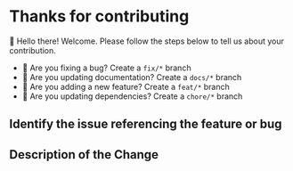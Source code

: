 # Thanks for contributing

👋 Hello there! Welcome. Please follow the steps below to tell us about your contribution.

- 🐛 Are you fixing a bug? Create a `fix/*` branch
- 📝 Are you updating documentation? Create a `docs/*` branch
- 🚀 Are you adding a new feature? Create a `feat/*` branch
- 🧰 Are you updating dependencies? Create a `chore/*` branch

## Identify the issue referencing the feature or bug

<!--

Link to the issue describing the bug or feature that you're fixing or implementing.

If there is not yet an issue, please open a new issue and then link to that issue in your pull request.

Note: In some cases, one person's "bug" is another person's "feature." If the pull request does not address an existing issue with the "bug" or "enhancement" label, the maintainers have the final say on whether the current behavior is a bug.

-->

## Description of the Change

<!--

We must be able to understand the design of your change from this description. If we can't get a good idea of what the code will be doing from the description here, the pull request may be closed at the maintainers' discretion. Keep in mind that the maintainer reviewing this PR may not be familiar with or have worked with the code here recently, so please walk us through the concepts.

-->
